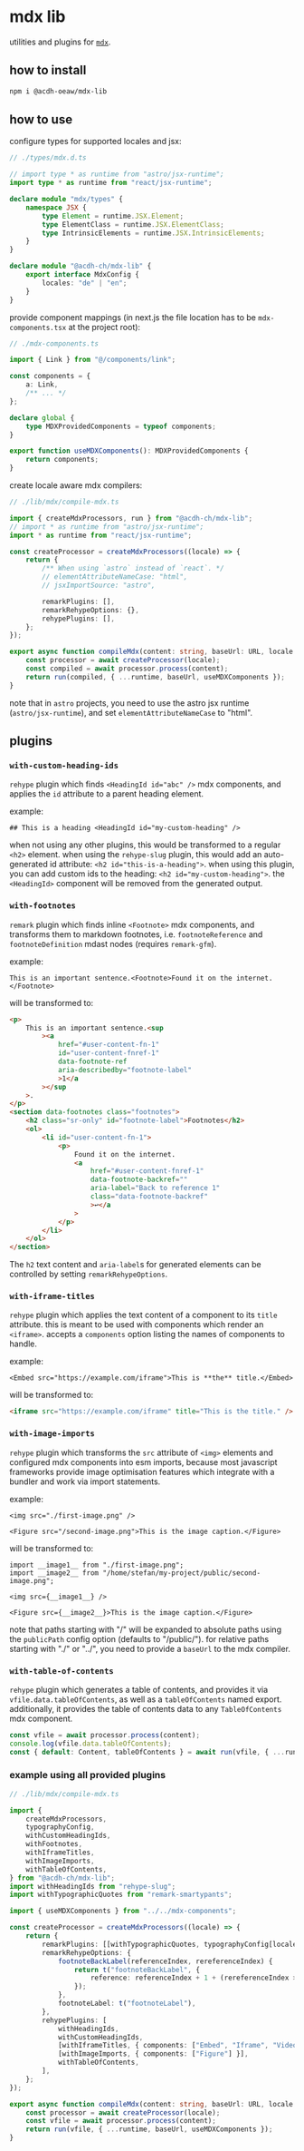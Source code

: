 # mdx lib

utilities and plugins for [`mdx`](https://mdxjs.com).

## how to install

```bash
npm i @acdh-oeaw/mdx-lib
```

## how to use

configure types for supported locales and jsx:

```ts
// ./types/mdx.d.ts

// import type * as runtime from "astro/jsx-runtime";
import type * as runtime from "react/jsx-runtime";

declare module "mdx/types" {
	namespace JSX {
		type Element = runtime.JSX.Element;
		type ElementClass = runtime.JSX.ElementClass;
		type IntrinsicElements = runtime.JSX.IntrinsicElements;
	}
}

declare module "@acdh-ch/mdx-lib" {
	export interface MdxConfig {
		locales: "de" | "en";
	}
}
```

provide component mappings (in next.js the file location has to be `mdx-components.tsx` at the
project root):

```ts
// ./mdx-components.ts

import { Link } from "@/components/link";

const components = {
	a: Link,
	/** ... */
};

declare global {
	type MDXProvidedComponents = typeof components;
}

export function useMDXComponents(): MDXProvidedComponents {
	return components;
}
```

create locale aware mdx compilers:

```ts
// ./lib/mdx/compile-mdx.ts

import { createMdxProcessors, run } from "@acdh-ch/mdx-lib";
// import * as runtime from "astro/jsx-runtime";
import * as runtime from "react/jsx-runtime";

const createProcessor = createMdxProcessors((locale) => {
	return {
		/** When using `astro` instead of `react`. */
		// elementAttributeNameCase: "html",
		// jsxImportSource: "astro",

		remarkPlugins: [],
		remarkRehypeOptions: {},
		rehypePlugins: [],
	};
});

export async function compileMdx(content: string, baseUrl: URL, locale: string) {
	const processor = await createProcessor(locale);
	const compiled = await processor.process(content);
	return run(compiled, { ...runtime, baseUrl, useMDXComponents });
}
```

note that in `astro` projects, you need to use the astro jsx runtime (`astro/jsx-runtime`), and set
`elementAttributeNameCase` to "html".

## plugins

### `with-custom-heading-ids`

`rehype` plugin which finds `<HeadingId id="abc" />` mdx components, and applies the `id` attribute
to a parent heading element.

example:

```mdx
## This is a heading <HeadingId id="my-custom-heading" />
```

when not using any other plugins, this would be transformed to a regular `<h2>` element. when using
the `rehype-slug` plugin, this would add an auto-generated id attribute:
`<h2 id="this-is-a-heading">`. when using this plugin, you can add custom ids to the heading:
`<h2 id="my-custom-heading">`. the `<HeadingId>` component will be removed from the generated
output.

### `with-footnotes`

`remark` plugin which finds inline `<Footnote>` mdx components, and transforms them to markdown
footnotes, i.e. `footnoteReference` and `footnoteDefinition` mdast nodes (requires `remark-gfm`).

example:

```mdx
This is an important sentence.<Footnote>Found it on the internet.</Footnote>
```

will be transformed to:

```html
<p>
	This is an important sentence.<sup
		><a
			href="#user-content-fn-1"
			id="user-content-fnref-1"
			data-footnote-ref
			aria-describedby="footnote-label"
			>1</a
		></sup
	>.
</p>
<section data-footnotes class="footnotes">
	<h2 class="sr-only" id="footnote-label">Footnotes</h2>
	<ol>
		<li id="user-content-fn-1">
			<p>
				Found it on the internet.
				<a
					href="#user-content-fnref-1"
					data-footnote-backref=""
					aria-label="Back to reference 1"
					class="data-footnote-backref"
					>↩</a
				>
			</p>
		</li>
	</ol>
</section>
```

The `h2` text content and `aria-label`s for generated elements can be controlled by setting
`remarkRehypeOptions`.

### `with-iframe-titles`

`rehype` plugin which applies the text content of a component to its `title` attribute. this is
meant to be used with components which render an `<iframe>`. accepts a `components` option listing
the names of components to handle.

example:

```mdx
<Embed src="https://example.com/iframe">This is **the** title.</Embed>
```

will be transformed to:

```html
<iframe src="https://example.com/iframe" title="This is the title." />
```

### `with-image-imports`

`rehype` plugin which transforms the `src` attribute of `<img>` elements and configured mdx
components into esm imports, because most javascript frameworks provide image optimisation features
which integrate with a bundler and work via import statements.

example:

```mdx
<img src="./first-image.png" />

<Figure src="/second-image.png">This is the image caption.</Figure>
```

will be transformed to:

```mdx
import __image1__ from "./first-image.png";
import __image2__ from "/home/stefan/my-project/public/second-image.png";

<img src={__image1__} />

<Figure src={__image2__}>This is the image caption.</Figure>
```

note that paths starting with "/" will be expanded to absolute paths using the `publicPath` config
option (defaults to "/public/"). for relative paths starting with "./" or "../", you need to provide
a `baseUrl` to the mdx compiler.

### `with-table-of-contents`

`rehype` plugin which generates a table of contents, and provides it via
`vfile.data.tableOfContents`, as well as a `tableOfContents` named export. additionally, it provides
the table of contents data to any `TableOfContents` mdx component.

```ts
const vfile = await processor.process(content);
console.log(vfile.data.tableOfContents);
const { default: Content, tableOfContents } = await run(vfile, { ...runtime });
```

### example using all provided plugins

```ts
// ./lib/mdx/compile-mdx.ts

import {
	createMdxProcessors,
	typographyConfig,
	withCustomHeadingIds,
	withFootnotes,
	withIframeTitles,
	withImageImports,
	withTableOfContents,
} from "@acdh-ch/mdx-lib";
import withHeadingIds from "rehype-slug";
import withTypographicQuotes from "remark-smartypants";

import { useMDXComponents } from "../../mdx-components";

const createProcessor = createMdxProcessors((locale) => {
	return {
		remarkPlugins: [[withTypographicQuotes, typographyConfig[locale]], withFootnotes],
		remarkRehypeOptions: {
			footnoteBackLabel(referenceIndex, rereferenceIndex) {
				return t("footnoteBackLabel", {
					reference: referenceIndex + 1 + (rereferenceIndex > 1 ? "-" + rereferenceIndex : ""),
				});
			},
			footnoteLabel: t("footnoteLabel"),
		},
		rehypePlugins: [
			withHeadingIds,
			withCustomHeadingIds,
			[withIframeTitles, { components: ["Embed", "Iframe", "Video"] }],
			[withImageImports, { components: ["Figure"] }],
			withTableOfContents,
		],
	};
});

export async function compileMdx(content: string, baseUrl: URL, locale: "de" | "en") {
	const processor = await createProcessor(locale);
	const vfile = await processor.process(content);
	return run(vfile, { ...runtime, baseUrl, useMDXComponents });
}
```

